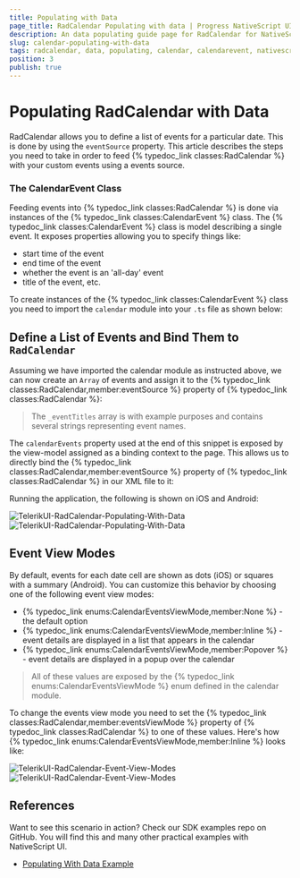 ```yaml
---
title: Populating with Data
page_title: RadCalendar Populating with data | Progress NativeScript UI Documentation
description: An data populating guide page for RadCalendar for NativeScript.
slug: calendar-populating-with-data
tags: radcalendar, data, populating, calendar, calendarevent, nativescript, professional, ui
position: 3
publish: true
---
```


# Populating RadCalendar with Data
RadCalendar allows you to define a list of events for a particular date. This is done by using the `eventSource` property. This article describes the steps you need to take in order to feed {% typedoc_link classes:RadCalendar %} with your custom events using a events source.

### The CalendarEvent Class
Feeding events into {% typedoc_link classes:RadCalendar %} is done via instances of the {% typedoc_link classes:CalendarEvent %} class. The {% typedoc_link classes:CalendarEvent %} class is model describing a single event. It exposes properties allowing you to specify things like:

- start time of the event
- end time of the event
- whether the event is an 'all-day' event
- title of the event, etc.

To create instances of the {% typedoc_link classes:CalendarEvent %} class you need to import the `calendar` module into your `.ts` file as shown below:

<snippet id='calendar-calendar-require'/>

## Define a List of Events and Bind Them to `RadCalendar`
Assuming we have imported the calendar module as instructed above, we can now create an `Array` of events and assign it to the {% typedoc_link classes:RadCalendar,member:eventSource %} property of {% typedoc_link classes:RadCalendar %}:

<snippet id='calendar-calendar-event-instance'/>

> The `_eventTitles` array is with example purposes and contains several strings representing event names.

The `calendarEvents` property used at the end of this snippet is exposed by the view-model assigned as a binding context to the page. This allows us to directly bind the {% typedoc_link classes:RadCalendar,member:eventSource %} property of {% typedoc_link classes:RadCalendar %} in our XML file to it:

<snippet id='event-source-binding-xml'/>

Running the application, the following is shown on iOS and Android:

![TelerikUI-RadCalendar-Populating-With-Data](../../img/ns_ui/calendar-populating-with-data_android.png "iOS") ![TelerikUI-RadCalendar-Populating-With-Data](../../img/ns_ui/calendar-populating-with-data_ios.png "Android")

## Event View Modes
By default, events for each date cell are shown as dots (iOS) or squares with a summary (Android). You can customize this behavior by choosing one of the following event view modes:

- {% typedoc_link enums:CalendarEventsViewMode,member:None %} - the default option
- {% typedoc_link enums:CalendarEventsViewMode,member:Inline %} - event details are displayed in a list that appears in the calendar
- {% typedoc_link enums:CalendarEventsViewMode,member:Popover %} - event details are displayed in a popup over the calendar

> All of these values are exposed by the {% typedoc_link enums:CalendarEventsViewMode %} enum defined in the calendar module.

To change the events view mode you need to set the {% typedoc_link classes:RadCalendar,member:eventsViewMode %} property of {% typedoc_link classes:RadCalendar %} to one of these values. Here's how {% typedoc_link enums:CalendarEventsViewMode,member:Inline %} looks like:

![TelerikUI-RadCalendar-Event-View-Modes](../../img/ns_ui/calendar-event-view-modes_ios.png "iOS")  ![TelerikUI-RadCalendar-Event-View-Modes](../../img/ns_ui/calendar-event-view-modes_android.png "Android")

## References
Want to see this scenario in action?
Check our SDK examples repo on GitHub. You will find this and many other practical examples with NativeScript UI.

* [Populating With Data Example](https://github.com/NativeScript/nativescript-ui-samples/tree/master/calendar/app/calendar/populating-with-data)


